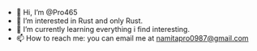 - 👋 Hi, I’m @Pro465
- 👀 I’m interested in Rust and only Rust.
- 🌱 I’m currently learning everything i find interesting.
- 📫 How to reach me: you can email me at namitapro0987@gmail.com

<!---
Pro465/Pro465 is a ✨ special ✨ repository because its `README.md` (this file) appears on your GitHub profile.
You can click the Preview link to take a look at your changes.
--->
